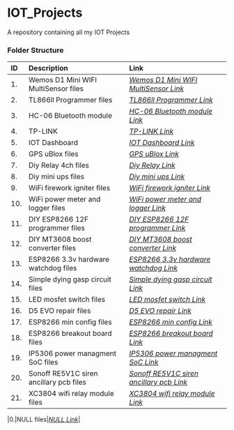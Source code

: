 # IOT_Projects

A repository containing all my IOT Projects

### Folder Structure

|ID|Description|Link|
| :------------| :------------ | :------------ |
|1.|Wemos D1 Mini WIFI MultiSensor files|*[Wemos D1 Mini WIFI MultiSensor Link](https://github.com/Cale-Torino/IOT_Projects/tree/main/1.%20Wemos%20D1%20Mini%20WIFI%20MultiSensor)*|
|2.|TL866ll Programmer files|*[TL866ll Programmer Link](https://github.com/Cale-Torino/IOT_Projects/tree/main/2.%20TL866ll%20Programmer)*|
|3.|HC-06 Bluetooth module|*[HC-06 Bluetooth module Link](https://github.com/Cale-Torino/IOT_Projects/tree/main/3.%20HC-06%20Bluetooth%20module)*|
|4.|TP-LINK|*[TP-LINK Link](https://github.com/Cale-Torino/IOT_Projects/tree/main/4.%20TP-LINK)*|
|5.|IOT Dashboard|*[IOT Dashboard Link](https://github.com/Cale-Torino/IOT_Projects/tree/main/5.%20IOT%20Dashboard)*|
|6.|GPS uBlox files|*[GPS uBlox Link](https://github.com/Cale-Torino/IOT_Projects/tree/main/6.%20GPS%20uBlox%205)*|
|7.|Diy Relay 4ch files|*[Diy Relay Link](https://github.com/Cale-Torino/IOT_Projects/tree/main/7.%20Diy_relay_4)*|
|8.|Diy mini ups files|*[Diy mini ups Link](https://github.com/Cale-Torino/IOT_Projects/tree/main/8.%20DIY_mini_ups)*|
|9.|WiFi firework igniter files|*[WiFi firework igniter Link](https://github.com/Cale-Torino/IOT_Projects/tree/main/9.%20WiFi_firework_igniter)*|
|10.|WiFi power meter and logger files|*[WiFi power meter and logger Link](https://github.com/Cale-Torino/IOT_Projects/tree/main/10.%20WiFi_power_meter_and_logger)*|
|11.|DIY ESP8266 12F programmer files|*[DIY ESP8266 12F programmer Link](https://github.com/Cale-Torino/IOT_Projects/tree/main/11.%20DIY_ESP8266_12F_programmer)*|
|12.|DIY MT3608 boost converter files|*[DIY MT3608 boost converter Link](https://github.com/Cale-Torino/IOT_Projects/tree/main/12.%20DIY_MT3608_boost_converter)*|
|13.|ESP8266 3.3v hardware watchdog files|*[ESP8266 3.3v hardware watchdog Link](https://github.com/Cale-Torino/IOT_Projects/tree/main/13.%20ESP8266_3.3v_hardware_watchdog)*|
|14.|Simple dying gasp circuit files|*[Simple dying gasp circuit Link](https://github.com/Cale-Torino/IOT_Projects/tree/main/14.%20Simple_dying_gasp_circuit)*|
|15.|LED mosfet switch files|*[LED mosfet switch Link](https://github.com/Cale-Torino/IOT_Projects/tree/main/15.%20LED_mosfet_switch)*|
|16.|D5 EVO repair files|*[D5 EVO repair Link](https://github.com/Cale-Torino/IOT_Projects/tree/main/16.%20D5_EVO_repair)*|
|17.|ESP8266 min config files|*[ESP8266 min config Link](https://github.com/Cale-Torino/IOT_Projects/tree/main/17.%20ESP8266_min_config)*|
|18.|ESP8266 breakout board files|*[ESP8266 breakout board Link](https://github.com/Cale-Torino/IOT_Projects/tree/main/18.%20ESP8266_breakout_board)*|
|19.|IP5306 power managment SoC files|*[IP5306 power managment SoC Link](https://github.com/Cale-Torino/IOT_Projects/tree/main/19.%20IP5306_power_managment_SoC)*|
|20.|Sonoff RE5V1C siren ancillary pcb files|*[Sonoff RE5V1C siren ancillary pcb Link](https://github.com/Cale-Torino/IOT_Projects/tree/main/20.%20Sonoff_RE5V1C_siren_ancillary_pcb)*|
|21.|XC3804 wifi relay module files|*[XC3804 wifi relay module Link](https://github.com/Cale-Torino/IOT_Projects/tree/main/21.%20XC3804_wifi_relay_module)*|

|0.|NULL files|*[NULL Link](NULL)*|


